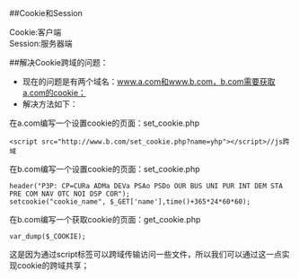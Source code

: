 ##Cookie和Session

Cookie:客户端  
Session:服务器端  

##解决Cookie跨域的问题：  

- 现在的问题是有两个域名：www.a.com和www.b.com，b.com需要获取a.com的cookie；
- 解决方法如下：  

在a.com编写一个设置cookie的页面：set_cookie.php

	<script src="http://www.b.com/set_cookie.php?name=yhp"></script>//js跨域
	
在b.com编写一个设置cookie的页面：set_cookie.php   

	header("P3P: CP=CURa ADMa DEVa PSAo PSDo OUR BUS UNI PUR INT DEM STA PRE COM NAV OTC NOI DSP COR");   
	setcookie("cookie_name", $_GET['name'],time()+365*24*60*60);

在b.com编写一个获取cookie的页面：get_cookie.php  

	var_dump($_COOKIE);
	
这是因为通过script标签可以跨域传输访问一些文件，所以我们可以通过这一点实现cookie的跨域共享；
